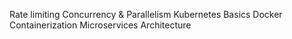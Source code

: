 Rate limiting
Concurrency & Parallelism
Kubernetes Basics
Docker Containerization
Microservices Architecture